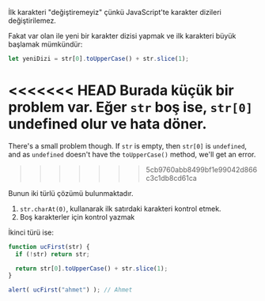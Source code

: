 İlk karakteri "değiştiremeyiz" çünkü JavaScript'te karakter dizileri değiştirilemez.

Fakat var olan ile yeni bir karakter dizisi yapmak ve ilk karakteri büyük başlamak mümkündür:

```js
let yeniDizi = str[0].toUpperCase() + str.slice(1);
```

<<<<<<< HEAD
Burada küçük bir problem var. Eğer `str` boş ise, `str[0]` undefined olur ve hata döner.
=======
There's a small problem though. If `str` is empty, then `str[0]` is `undefined`, and as `undefined` doesn't have the `toUpperCase()` method, we'll get an error.
>>>>>>> 5cb9760abb8499bf1e99042d866c3c1db8cd61ca

Bunun iki türlü çözümü bulunmaktadır.

1. `str.charAt(0)`, kullanarak ilk satırdaki karakteri kontrol etmek.
2. Boş karakterler için kontrol yazmak

İkinci türü ise:

```js run
function ucFirst(str) {
  if (!str) return str;

  return str[0].toUpperCase() + str.slice(1);
}

alert( ucFirst("ahmet") ); // Ahmet
```

